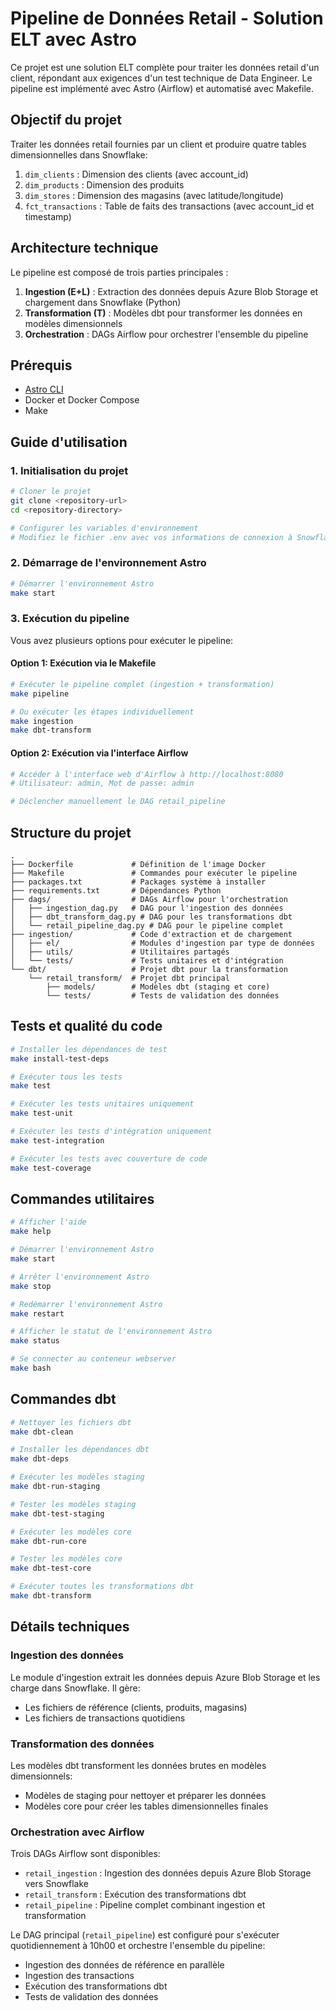 # Pipeline de Données Retail - Solution ELT avec Astro

Ce projet est une solution ELT complète pour traiter les données retail d'un client, répondant aux exigences d'un test technique de Data Engineer. Le pipeline est implémenté avec Astro (Airflow) et automatisé avec Makefile.

## Objectif du projet

Traiter les données retail fournies par un client et produire quatre tables dimensionnelles dans Snowflake:
1. `dim_clients` : Dimension des clients (avec account_id)
2. `dim_products` : Dimension des produits
3. `dim_stores` : Dimension des magasins (avec latitude/longitude)
4. `fct_transactions` : Table de faits des transactions (avec account_id et timestamp)

## Architecture technique

Le pipeline est composé de trois parties principales :
1. **Ingestion (E+L)** : Extraction des données depuis Azure Blob Storage et chargement dans Snowflake (Python)
2. **Transformation (T)** : Modèles dbt pour transformer les données en modèles dimensionnels
3. **Orchestration** : DAGs Airflow pour orchestrer l'ensemble du pipeline

## Prérequis

- [Astro CLI](https://docs.astronomer.io/astro/cli/install-cli)
- Docker et Docker Compose
- Make

## Guide d'utilisation

### 1. Initialisation du projet

```bash
# Cloner le projet
git clone <repository-url>
cd <repository-directory>

# Configurer les variables d'environnement
# Modifiez le fichier .env avec vos informations de connexion à Snowflake et Azure Blob Storage
```

### 2. Démarrage de l'environnement Astro

```bash
# Démarrer l'environnement Astro
make start
```

### 3. Exécution du pipeline

Vous avez plusieurs options pour exécuter le pipeline:

#### Option 1: Exécution via le Makefile

```bash
# Exécuter le pipeline complet (ingestion + transformation)
make pipeline

# Ou exécuter les étapes individuellement
make ingestion
make dbt-transform
```

#### Option 2: Exécution via l'interface Airflow

```bash
# Accéder à l'interface web d'Airflow à http://localhost:8080
# Utilisateur: admin, Mot de passe: admin

# Déclencher manuellement le DAG retail_pipeline
```

## Structure du projet

```
.
├── Dockerfile             # Définition de l'image Docker
├── Makefile               # Commandes pour exécuter le pipeline
├── packages.txt           # Packages système à installer
├── requirements.txt       # Dépendances Python
├── dags/                  # DAGs Airflow pour l'orchestration
│   ├── ingestion_dag.py   # DAG pour l'ingestion des données
│   ├── dbt_transform_dag.py # DAG pour les transformations dbt
│   └── retail_pipeline_dag.py # DAG pour le pipeline complet
├── ingestion/             # Code d'extraction et de chargement
│   ├── el/                # Modules d'ingestion par type de données
│   ├── utils/             # Utilitaires partagés
│   └── tests/             # Tests unitaires et d'intégration
└── dbt/                   # Projet dbt pour la transformation
    └── retail_transform/  # Projet dbt principal
        ├── models/        # Modèles dbt (staging et core)
        └── tests/         # Tests de validation des données
```

## Tests et qualité du code

```bash
# Installer les dépendances de test
make install-test-deps

# Exécuter tous les tests
make test

# Exécuter les tests unitaires uniquement
make test-unit

# Exécuter les tests d'intégration uniquement
make test-integration

# Exécuter les tests avec couverture de code
make test-coverage
```

## Commandes utilitaires

```bash
# Afficher l'aide
make help

# Démarrer l'environnement Astro
make start

# Arrêter l'environnement Astro
make stop

# Redémarrer l'environnement Astro
make restart

# Afficher le statut de l'environnement Astro
make status

# Se connecter au conteneur webserver
make bash
```

## Commandes dbt

```bash
# Nettoyer les fichiers dbt
make dbt-clean

# Installer les dépendances dbt
make dbt-deps

# Exécuter les modèles staging
make dbt-run-staging

# Tester les modèles staging
make dbt-test-staging

# Exécuter les modèles core
make dbt-run-core

# Tester les modèles core
make dbt-test-core

# Exécuter toutes les transformations dbt
make dbt-transform
```

## Détails techniques

### Ingestion des données

Le module d'ingestion extrait les données depuis Azure Blob Storage et les charge dans Snowflake. Il gère:
- Les fichiers de référence (clients, produits, magasins)
- Les fichiers de transactions quotidiens

### Transformation des données

Les modèles dbt transforment les données brutes en modèles dimensionnels:
- Modèles de staging pour nettoyer et préparer les données
- Modèles core pour créer les tables dimensionnelles finales

### Orchestration avec Airflow

Trois DAGs Airflow sont disponibles:
- `retail_ingestion` : Ingestion des données depuis Azure Blob Storage vers Snowflake
- `retail_transform` : Exécution des transformations dbt
- `retail_pipeline` : Pipeline complet combinant ingestion et transformation

Le DAG principal (`retail_pipeline`) est configuré pour s'exécuter quotidiennement à 10h00 et orchestre l'ensemble du pipeline:
- Ingestion des données de référence en parallèle
- Ingestion des transactions
- Exécution des transformations dbt
- Tests de validation des données

